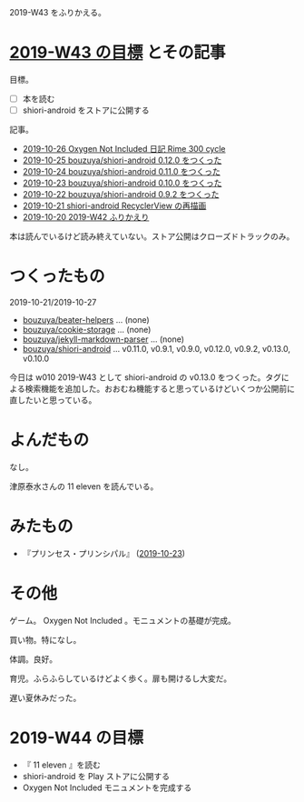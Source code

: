 2019-W43 をふりかえる。

# [2019-W43 の目標][2019-10-20] とその記事

目標。

- ☐ 本を読む
- ☐ shiori-android をストアに公開する

記事。

- [2019-10-26 Oxygen Not Included 日記 Rime 300 cycle][2019-10-26]
- [2019-10-25 bouzuya/shiori-android 0.12.0 をつくった][2019-10-25]
- [2019-10-24 bouzuya/shiori-android 0.11.0 をつくった][2019-10-24]
- [2019-10-23 bouzuya/shiori-android 0.10.0 をつくった][2019-10-23]
- [2019-10-22 bouzuya/shiori-android 0.9.2 をつくった][2019-10-22]
- [2019-10-21 shiori-android RecyclerView の再描画][2019-10-21]
- [2019-10-20 2019-W42 ふりかえり][2019-10-20]

本は読んでいるけど読み終えていない。ストア公開はクローズドトラックのみ。

# つくったもの

2019-10-21/2019-10-27

- [bouzuya/beater-helpers][] ... (none)
- [bouzuya/cookie-storage][] ... (none)
- [bouzuya/jekyll-markdown-parser][] ... (none)
- [bouzuya/shiori-android][] ... v0.11.0, v0.9.1, v0.9.0, v0.12.0, v0.9.2, v0.13.0, v0.10.0

今日は w010 2019-W43 として shiori-android の v0.13.0 をつくった。タグによる検索機能を追加した。おおむね機能すると思っているけどいくつか公開前に直したいと思っている。

# よんだもの

なし。

津原泰水さんの 11 eleven を読んでいる。

# みたもの

- 『プリンセス・プリンシパル』 ([2019-10-23][])

# その他

ゲーム。 Oxygen Not Included 。モニュメントの基礎が完成。

買い物。特になし。

体調。良好。

育児。ふらふらしているけどよく歩く。扉も開けるし大変だ。

遅い夏休みだった。

# 2019-W44 の目標

- 『 11 eleven 』を読む
- shiori-android を Play ストアに公開する
- Oxygen Not Included モニュメントを完成する

[2019-10-20]: https://blog.bouzuya.net/2019/10/20/
[2019-10-21]: https://blog.bouzuya.net/2019/10/21/
[2019-10-22]: https://blog.bouzuya.net/2019/10/22/
[2019-10-23]: https://blog.bouzuya.net/2019/10/23/
[2019-10-24]: https://blog.bouzuya.net/2019/10/24/
[2019-10-25]: https://blog.bouzuya.net/2019/10/25/
[2019-10-26]: https://blog.bouzuya.net/2019/10/26/
[bouzuya/beater-helpers]: https://github.com/bouzuya/beater-helpers
[bouzuya/cookie-storage]: https://github.com/bouzuya/cookie-storage
[bouzuya/jekyll-markdown-parser]: https://github.com/bouzuya/jekyll-markdown-parser
[bouzuya/shiori-android]: https://github.com/bouzuya/shiori-android
